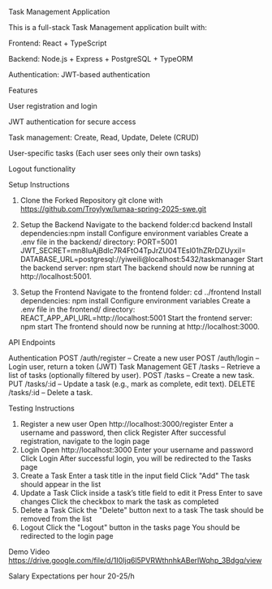 Task Management Application

This is a full-stack Task Management application built with:

Frontend: React + TypeScript

Backend: Node.js + Express + PostgreSQL + TypeORM

Authentication: JWT-based authentication

Features

User registration and login

JWT authentication for secure access

Task management: Create, Read, Update, Delete (CRUD)

User-specific tasks (Each user sees only their own tasks)

Logout functionality


Setup Instructions
1. Clone the Forked Repository
git clone with https://github.com/Troylyw/lumaa-spring-2025-swe.git

2. Setup the Backend
Navigate to the backend folder:cd backend
Install dependencies:npm install
Configure environment variables Create a .env file in the backend/ directory:
PORT=5001
JWT_SECRET=mn8IuAjBdIc7R4FtO4TpJrZU04TEsl01hZRrDZUyxiI=
DATABASE_URL=postgresql://yiweili@localhost:5432/taskmanager
Start the backend server: npm start
The backend should now be running at http://localhost:5001.

3. Setup the Frontend
Navigate to the frontend folder: cd ../frontend
Install dependencies: npm install
Configure environment variables Create a .env file in the frontend/ directory: REACT_APP_API_URL=http://localhost:5001
Start the frontend server: npm start
The frontend should now be running at http://localhost:3000.

API Endpoints

Authentication
POST /auth/register – Create a new user
POST /auth/login – Login user, return a token (JWT)
Task Management
GET /tasks – Retrieve a list of tasks (optionally filtered by user).
POST /tasks – Create a new task.
PUT /tasks/:id – Update a task (e.g., mark as complete, edit text).
DELETE /tasks/:id – Delete a task.

Testing Instructions

1. Register a new user
Open http://localhost:3000/register
Enter a username and password, then click Register
After successful registration, navigate to the login page
2. Login
Open http://localhost:3000
Enter your username and password
Click Login
After successful login, you will be redirected to the Tasks page
3. Create a Task
Enter a task title in the input field
Click "Add"
The task should appear in the list
4. Update a Task
Click inside a task’s title field to edit it
Press Enter to save changes
Click the checkbox to mark the task as completed
5. Delete a Task
Click the "Delete" button next to a task
The task should be removed from the list
6. Logout
Click the "Logout" button in the tasks page
You should be redirected to the login page

Demo Video
https://drive.google.com/file/d/1I0Ijq6l5PVRWthnhkABerlWqhp_3Bdgq/view

Salary Expectations per hour
20-25/h
